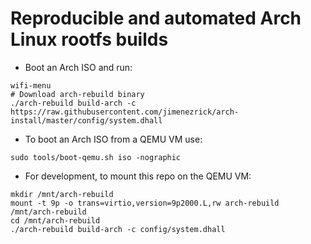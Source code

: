 # Reproducible and automated Arch Linux rootfs builds

+ Boot an Arch ISO and run:

``` shell
wifi-menu
# Download arch-rebuild binary
./arch-rebuild build-arch -c https://raw.githubusercontent.com/jimenezrick/arch-install/master/config/system.dhall
```

+ To boot an Arch ISO from a QEMU VM use:

``` shell
sudo tools/boot-qemu.sh iso -nographic
```

+ For development, to mount this repo on the QEMU VM:

``` shell
mkdir /mnt/arch-rebuild
mount -t 9p -o trans=virtio,version=9p2000.L,rw arch-rebuild /mnt/arch-rebuild
cd /mnt/arch-rebuild
./arch-rebuild build-arch -c config/system.dhall
```
